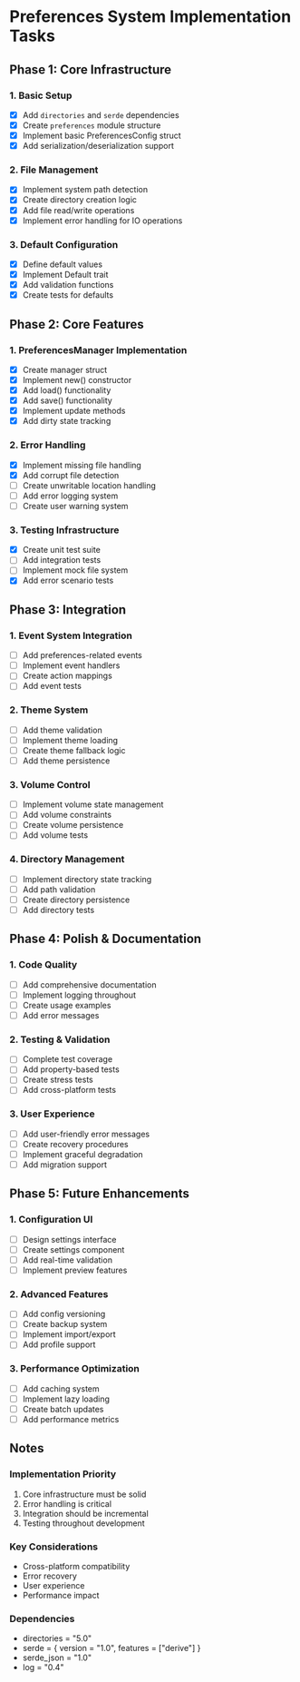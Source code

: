 # Preferences System Implementation Tasks

## Phase 1: Core Infrastructure

### 1. Basic Setup
- [x] Add `directories` and `serde` dependencies
- [x] Create `preferences` module structure
- [x] Implement basic PreferencesConfig struct
- [x] Add serialization/deserialization support

### 2. File Management
- [x] Implement system path detection
- [x] Create directory creation logic
- [x] Add file read/write operations
- [x] Implement error handling for IO operations

### 3. Default Configuration
- [x] Define default values
- [x] Implement Default trait
- [x] Add validation functions
- [x] Create tests for defaults

## Phase 2: Core Features

### 1. PreferencesManager Implementation
- [x] Create manager struct
- [x] Implement new() constructor
- [x] Add load() functionality
- [x] Add save() functionality
- [x] Implement update methods
- [x] Add dirty state tracking

### 2. Error Handling
- [x] Implement missing file handling
- [x] Add corrupt file detection
- [ ] Create unwritable location handling
- [ ] Add error logging system
- [ ] Create user warning system

### 3. Testing Infrastructure
- [x] Create unit test suite
- [ ] Add integration tests
- [ ] Implement mock file system
- [x] Add error scenario tests

## Phase 3: Integration

### 1. Event System Integration
- [ ] Add preferences-related events
- [ ] Implement event handlers
- [ ] Create action mappings
- [ ] Add event tests

### 2. Theme System
- [ ] Add theme validation
- [ ] Implement theme loading
- [ ] Create theme fallback logic
- [ ] Add theme persistence

### 3. Volume Control
- [ ] Implement volume state management
- [ ] Add volume constraints
- [ ] Create volume persistence
- [ ] Add volume tests

### 4. Directory Management
- [ ] Implement directory state tracking
- [ ] Add path validation
- [ ] Create directory persistence
- [ ] Add directory tests

## Phase 4: Polish & Documentation

### 1. Code Quality
- [ ] Add comprehensive documentation
- [ ] Implement logging throughout
- [ ] Create usage examples
- [ ] Add error messages

### 2. Testing & Validation
- [ ] Complete test coverage
- [ ] Add property-based tests
- [ ] Create stress tests
- [ ] Add cross-platform tests

### 3. User Experience
- [ ] Add user-friendly error messages
- [ ] Create recovery procedures
- [ ] Implement graceful degradation
- [ ] Add migration support

## Phase 5: Future Enhancements

### 1. Configuration UI
- [ ] Design settings interface
- [ ] Create settings component
- [ ] Add real-time validation
- [ ] Implement preview features

### 2. Advanced Features
- [ ] Add config versioning
- [ ] Create backup system
- [ ] Implement import/export
- [ ] Add profile support

### 3. Performance Optimization
- [ ] Add caching system
- [ ] Implement lazy loading
- [ ] Create batch updates
- [ ] Add performance metrics

## Notes

### Implementation Priority
1. Core infrastructure must be solid
2. Error handling is critical
3. Integration should be incremental
4. Testing throughout development

### Key Considerations
- Cross-platform compatibility
- Error recovery
- User experience
- Performance impact

### Dependencies
- directories = "5.0"
- serde = { version = "1.0", features = ["derive"] }
- serde_json = "1.0"
- log = "0.4"
